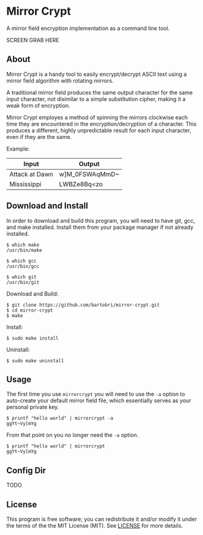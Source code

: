 Mirror Crypt
============

A mirror field encryption implementation as a command line tool.

SCREEN GRAB HERE

About
-----

Mirror Crypt is a handy tool to easily encrypt/decrypt ASCII text using a
mirror field algorithm with rotating mirrors.

A traditional mirror field produces the same output character for the same
input character, not disimilar to a simple substitution cipher, making it
a weak form of encryption.

Mirror Crypt employes a method of spinning the mirrors clockwise each time
they are encountered in the encryption/decryption of a character. This produces
a different, highly unpredictable result for each input character, even
if they are the same.

Example:

Input | Output
----- | ------
Attack at Dawn | w]M_0FSWAqMmD~
Mississippi | LWBZe8Bq<zo

Download and Install
--------------------

In order to download and build this program, you will need to have git,
gcc, and make installed. Install them from your package manager if not
already installed.

```
$ which make
/usr/bin/make

$ which gcc
/usr/bin/gcc

$ which git
/usr/bin/git
```
Download and Build:
```
$ git clone https://github.com/bartobri/mirror-crypt.git
$ cd mirror-crypt
$ make
```

Install:
```
$ sudo make install
```

Uninstall:
```
$ sudo make uninstall
```

Usage
-----

The first time you use `mirrorcrypt` you will need to use the `-a` option
to auto-create your default mirror field file, which essentially serves
as your personal private key.

```
$ printf "hello world" | mirrorcrypt -a
ggYt~Vy[mYg
```

From that point on you no longer need the `-a` option.

```
$ printf "hello world" | mirrorcrypt
ggYt~Vy[mYg
```

Config Dir
----------

TODO

License
-------

This program is free software; you can redistribute it and/or modify it under the terms of the the
MIT License (MIT). See [LICENSE](LICENSE) for more details.
